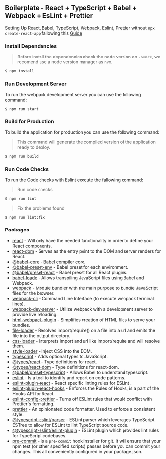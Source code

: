 ## Boilerplate - React + TypeScript + Babel + Webpack + EsLint + Prettier

Setting Up React, Babel, TypeScript, Webpack, Eslint, Prettier without `npx create-react-app` fallowing this [Guide](https://dev.to/rinconcamilo/setting-up-react-babel-webpack-without-create-react-app-2a1f)

### Install Dependencies

> Before install the dependencies check the node version on `.nvmrc`, we recomend use a node version manager as `nvm`.

```bash
$ npm install
```

### Run Development Server

To run the webpack development server you can use the following command:

```bash
$ npm run start
```

### Build for Production

To build the application for production you can use the following command:

> This command will generate the compiled version of the application ready to deploy.

```bash
$ npm run build
```

### Run Code Checks

To run the Code checks with Eslint execute the fallowing command:

> Run code checks

```bash
$ npm run lint
```

> Fix the problems found

```bash
$ npm run lint:fix
```

### Packages

- [react](https://www.npmjs.com/package/react) - Will only have the needed functionality in order to define your React components.
- [react-dom](https://www.npmjs.com/package/react-dom) - Serves as the entry point to the DOM and server renders for React.
- [@babel-core](https://babeljs.io/docs/babel-core) - Babel compiler core.
- [@babel-preset-env](https://babeljs.io/docs/babel-preset-env) - Babel preset for each environment.
- [@babel/preset-react](https://babeljs.io/docs/babel-preset-react) - Babel preset for all React plugins.
- [babel-loade](https://webpack.js.org/loaders/babel-loader/) - Allows transpiling JavaScript files using Babel and Webpack.
- [webpack](https://www.npmjs.com/package/webpack) - Module bundler with the main purpose to bundle JavaScript files for the browser.
- [webpack-cli](https://www.npmjs.com/package/webpack-cli) - Command Line Interface (to execute webpack terminal lines).
- [webpack-dev-server](https://www.npmjs.com/package/webpack-dev-server) - Utilize webpack with a development server to provide live reloading.
- [html-webpack-plugin](https://webpack.js.org/plugins/html-webpack-plugin/) - Simplifies creation of HTML files to serve your bundles.
- [file-loader](https://www.npmjs.com/package/file-loader) - Resolves import/require() on a file into a url and emits the file into the output directory.
- [css-loader](https://webpack.js.org/loaders/css-loader/) - Interprets import and url like import/require and will resolve them.
- [style-loader](https://www.npmjs.com/package/style-loader) - Inject CSS into the DOM.
- [typescript](https://www.npmjs.com/package/typescript) - Adds optional types to JavaScript.
- [@types/react](https://www.npmjs.com/package/@types/react) - Type definitions for react.
- [@types/react-dom](https://www.npmjs.com/package/@types/react-dom) - Type definitions for react-dom.
- [@babel/preset-typescript](https://babeljs.io/docs/babel-preset-typescript#with-a-configuration-file-recommended) - Allows Babel to understand typescript.
- [eslint](https://www.npmjs.com/package/eslint) - Is a tool to identify and report on code patterns.
- [eslint-plugin-react](https://www.npmjs.com/package/eslint-plugin-react) - React specific linting rules for ESLint .
- [eslint-plugin-react-hooks](https://www.npmjs.com/package/eslint-plugin-react-hooks) - Enforces the Rules of Hooks, is a part of the Hooks API for React.
- [eslint-config-prettier](https://www.npmjs.com/package/eslint-config-prettier) - Turns off ESLint rules that would conflict with Prettier's formatting.
- [prettier](https://www.npmjs.com/package/prettier) - An opinionated code formatter. Used to enforce a consistent style.
- [@typescript-eslint/parser](https://www.npmjs.com/package/@typescript-eslint/parser) - ESLint parser which leverages TypeScript ESTree to allow for ESLint to lint TypeScript source code.
- [@typescript-eslint/eslint-plugin](https://www.npmjs.com/package/@typescript-eslint/eslint-plugin) - ESLint plugin which provides lint rules for TypeScript codebases.
- [pre-commit](https://www.npmjs.com/package/pre-commit) - Is a `pre-commit` hook installer for git. It will ensure that your npm test (or other specified scripts) passes before you can commit your changes. This all conveniently configured in your package.json.
